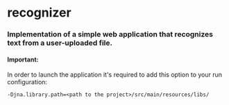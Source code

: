 # recognizer

<h3>Implementation of a simple web application that recognizes text from a user-uploaded file.</h3>

<h4>Important:</h4>

In order to launch the application it's required to add this option to your run configuration:

```-Djna.library.path=<path to the project>/src/main/resources/libs/```